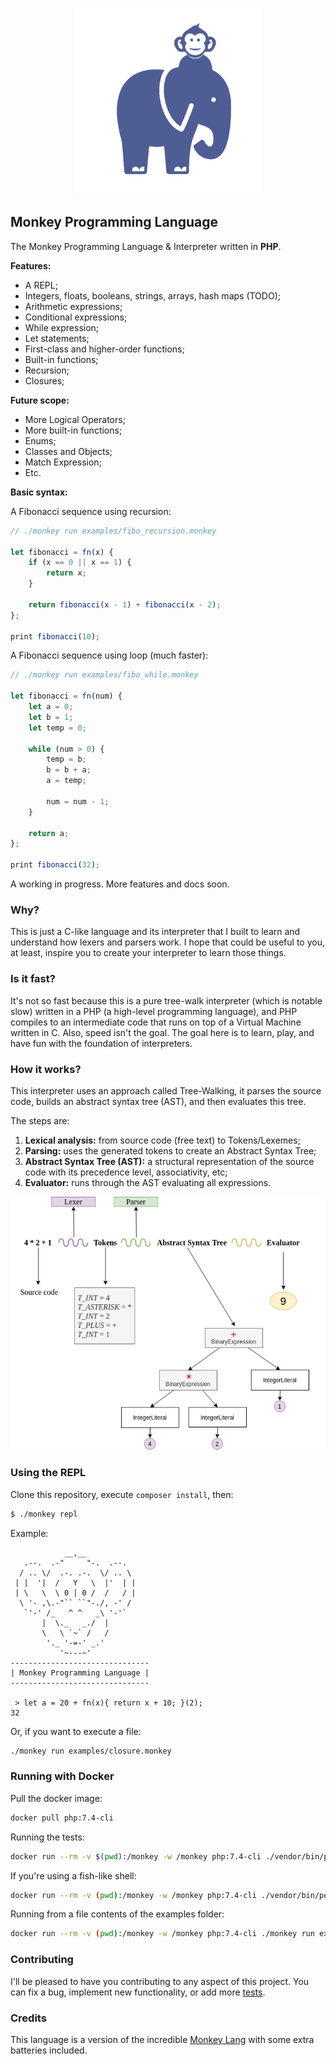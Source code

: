 <p align="center">
    <img src="resources/monkey-php.png?raw=true" alt="Monkey Programming Language">
</p>

## Monkey Programming Language

The Monkey Programming Language & Interpreter written in **PHP**.

**Features:**

- A REPL;
- Integers, floats, booleans, strings, arrays, hash maps (TODO);
- Arithmetic expressions;
- Conditional expressions;
- While expression;
- Let statements;
- First-class and higher-order functions;
- Built-in functions;
- Recursion;
- Closures;

**Future scope:**

- More Logical Operators;
- More built-in functions;
- Enums;
- Classes and Objects;
- Match Expression;
- Etc.

**Basic syntax:**

A Fibonacci sequence using recursion:

```javascript
// ./monkey run examples/fibo_recursion.monkey

let fibonacci = fn(x) {
    if (x == 0 || x == 1) {
        return x;
    }

    return fibonacci(x - 1) + fibonacci(x - 2);
};

print fibonacci(10);
```

A Fibonacci sequence using loop (much faster):

```javascript
// ./monkey run examples/fibo_while.monkey

let fibonacci = fn(num) {
    let a = 0;
    let b = 1;
    let temp = 0;

    while (num > 0) {
        temp = b;
        b = b + a;
        a = temp;

        num = num - 1;
    }

    return a;
};

print fibonacci(32);

```

A working in progress. More features and docs soon.

### Why?

This is just a C-like language and its interpreter that I built to learn and understand how lexers and parsers work. I hope that could be useful to you, at least, inspire you to create your interpreter to learn those things.

### Is it fast?

It's not so fast because this is a pure tree-walk interpreter (which is notable slow) written in a PHP (a high-level programming language), and PHP compiles to an intermediate code that runs on top of a Virtual Machine written in C. Also, speed isn't the goal. The goal here is to learn, play, and have fun with the foundation of interpreters.

### How it works?

This interpreter uses an approach called Tree-Walking, it parses the source code, builds an abstract syntax tree (AST), and then evaluates this tree.

The steps are:

1. **Lexical analysis:** from source code (free text) to Tokens/Lexemes;
2. **Parsing:** uses the generated tokens to create an Abstract Syntax Tree;
3. **Abstract Syntax Tree (AST):** a structural representation of the source code with its precedence level, associativity, etc;
4. **Evaluator:** runs through the AST evaluating all expressions.

<p align="center">
    <img src="resources/how-it-works.png?raw=true" alt="How it works">
</p>

### Using the REPL

Clone this repository, execute `composer install`, then:

```bash
$ ./monkey repl
```

Example:

```text
            __,__
   .--.  .-"     "-.  .--.
  / .. \/  .-. .-.  \/ .. \
 | |  '|  /   Y   \  |'  | |
 | \   \  \ 0 | 0 /  /   / |
  \ '- ,\.-"`` ``"-./, -' /
   `'-' /_   ^ ^   _\ '-'`
       |  \._   _./  |
       \   \ `~` /   /
        '._ '-=-' _.'
           '~---~'
-------------------------------
| Monkey Programming Language |
-------------------------------

 > let a = 20 + fn(x){ return x + 10; }(2);
32
```

Or, if you want to execute a file:

```bash
./monkey run examples/closure.monkey
```

### Running with Docker

Pull the docker image:

```bash
docker pull php:7.4-cli
```

Running the tests:

```bash
docker run --rm -v $(pwd):/monkey -w /monkey php:7.4-cli ./vendor/bin/pest
```

If you're using a fish-like shell:

```bash
docker run --rm -v (pwd):/monkey -w /monkey php:7.4-cli ./vendor/bin/pest
```

Running from a file contents of the examples folder:

```bash
docker run --rm -v (pwd):/monkey -w /monkey php:7.4-cli ./monkey run examples/closure.monkey
```

### Contributing

I'll be pleased to have you contributing to any aspect of this project. You can fix a bug, implement new functionality, or add more [tests](tests/examples).

### Credits

This language is a version of the incredible [Monkey Lang](https://monkeylang.org/) with some extra batteries included.
